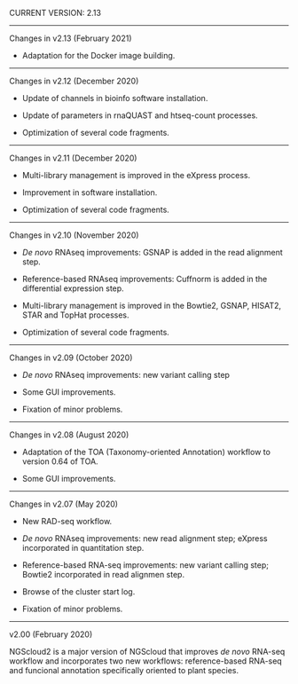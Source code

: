 CURRENT VERSION: 2.13

********************************************************************************

Changes in v2.13 (February 2021)

* Adaptation for the Docker image building.

********************************************************************************

Changes in v2.12 (December 2020)

* Update of channels in bioinfo software installation.

* Update of parameters in rnaQUAST and htseq-count processes.

* Optimization of several code fragments.

********************************************************************************

Changes in v2.11 (December 2020)

* Multi-library management is improved in the eXpress process.

* Improvement in software installation.

* Optimization of several code fragments.

********************************************************************************

Changes in v2.10 (November 2020)

* *De novo* RNAseq improvements: GSNAP is added in the read alignment step.

* Reference-based RNAseq improvements: Cuffnorm is added in the differential expression step.

* Multi-library management is improved in the Bowtie2, GSNAP, HISAT2, STAR and TopHat processes.

* Optimization of several code fragments.

********************************************************************************

Changes in v2.09 (October 2020)

* *De novo* RNAseq improvements: new variant calling step

* Some GUI improvements.

* Fixation of minor problems.

********************************************************************************

Changes in v2.08 (August 2020)

* Adaptation of the TOA (Taxonomy-oriented Annotation) workflow to version 0.64 of TOA.

* Some GUI improvements.

********************************************************************************

Changes in v2.07 (May 2020)

* New RAD-seq workflow.

* *De novo* RNAseq improvements: new read alignment step; eXpress incorporated in
quantitation step.

* Reference-based RNA-seq improvements: new variant calling step; Bowtie2 incorporated
in read alignmen step.

* Browse of the cluster start log.

* Fixation of minor problems.

********************************************************************************

v2.00 (February 2020)

NGScloud2 is a major version of NGScloud that improves *de novo* RNA-seq workflow
and incorporates two new workflows: reference-based RNA-seq and funcional annotation
specifically oriented to plant species.

